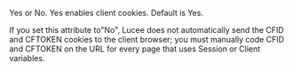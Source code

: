 Yes or No. Yes enables client cookies. Default is Yes. 

If you set this attribute to"No", Lucee does not automatically send the CFID and CFTOKEN cookies to the client browser; you must manually code CFID and CFTOKEN on the URL for every page that uses Session or Client variables.